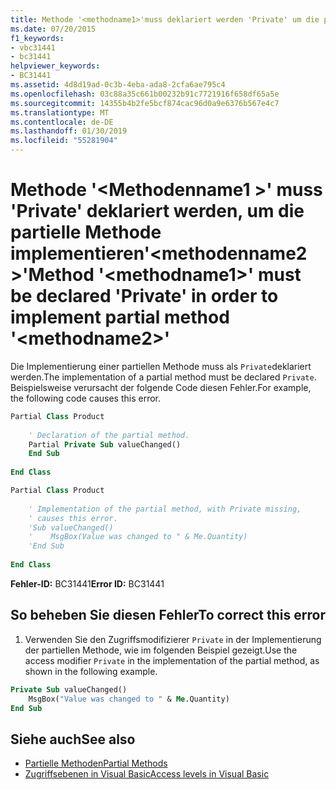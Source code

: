 ```yaml
---
title: Methode '<methodname1>'muss deklariert werden 'Private' um die partielle Methode implementieren'<methodname2>'
ms.date: 07/20/2015
f1_keywords:
- vbc31441
- bc31441
helpviewer_keywords:
- BC31441
ms.assetid: 4d8d19ad-0c3b-4eba-ada8-2cfa6ae795c4
ms.openlocfilehash: 03c88a35c661b00232b91c7721916f658df65a5e
ms.sourcegitcommit: 14355b4b2fe5bcf874cac96d0a9e6376b567e4c7
ms.translationtype: MT
ms.contentlocale: de-DE
ms.lasthandoff: 01/30/2019
ms.locfileid: "55281904"
---
```

# <a name="method-methodname1-must-be-declared-private-in-order-to-implement-partial-method-methodname2"></a><span data-ttu-id="28a73-102">Methode '\<Methodenname1 >' muss 'Private' deklariert werden, um die partielle Methode implementieren'\<methodenname2 >'</span><span class="sxs-lookup"><span data-stu-id="28a73-102">Method '\<methodname1>' must be declared 'Private' in order to implement partial method '\<methodname2>'</span></span>
<span data-ttu-id="28a73-103">Die Implementierung einer partiellen Methode muss als `Private`deklariert werden.</span><span class="sxs-lookup"><span data-stu-id="28a73-103">The implementation of a partial method must be declared `Private`.</span></span> <span data-ttu-id="28a73-104">Beispielsweise verursacht der folgende Code diesen Fehler.</span><span class="sxs-lookup"><span data-stu-id="28a73-104">For example, the following code causes this error.</span></span>  
  
```vb  
Partial Class Product  
  
    ' Declaration of the partial method.  
    Partial Private Sub valueChanged()  
    End Sub  
  
End Class  
```  
  
```vb  
Partial Class Product  
  
    ' Implementation of the partial method, with Private missing,   
    ' causes this error.   
    'Sub valueChanged()  
    '    MsgBox(Value was changed to " & Me.Quantity)  
    'End Sub  
  
End Class  
```  
  
 <span data-ttu-id="28a73-105">**Fehler-ID:** BC31441</span><span class="sxs-lookup"><span data-stu-id="28a73-105">**Error ID:** BC31441</span></span>  
  
## <a name="to-correct-this-error"></a><span data-ttu-id="28a73-106">So beheben Sie diesen Fehler</span><span class="sxs-lookup"><span data-stu-id="28a73-106">To correct this error</span></span>  
  
1.  <span data-ttu-id="28a73-107">Verwenden Sie den Zugriffsmodifizierer `Private` in der Implementierung der partiellen Methode, wie im folgenden Beispiel gezeigt.</span><span class="sxs-lookup"><span data-stu-id="28a73-107">Use the access modifier `Private` in the implementation of the partial method, as shown in the following example.</span></span>  
  
```vb  
Private Sub valueChanged()  
    MsgBox("Value was changed to " & Me.Quantity)  
End Sub  
```  
  
## <a name="see-also"></a><span data-ttu-id="28a73-108">Siehe auch</span><span class="sxs-lookup"><span data-stu-id="28a73-108">See also</span></span>
- [<span data-ttu-id="28a73-109">Partielle Methoden</span><span class="sxs-lookup"><span data-stu-id="28a73-109">Partial Methods</span></span>](../../visual-basic/programming-guide/language-features/procedures/partial-methods.md)
- [<span data-ttu-id="28a73-110">Zugriffsebenen in Visual Basic</span><span class="sxs-lookup"><span data-stu-id="28a73-110">Access levels in Visual Basic</span></span>](../../visual-basic/programming-guide/language-features/declared-elements/access-levels.md)
